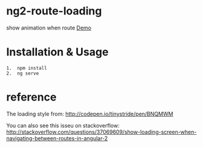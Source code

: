 # ng2-route-loading
show animation when route
[Demo](https://zouyoushun.github.io/ng2-route-loading)

# Installation & Usage

```
1.  npm install
2.  ng serve
```

# reference
The loading style from:
http://codepen.io/tinystride/pen/BNQMWM

You can also see this isseu on stackoverflow:
http://stackoverflow.com/questions/37069609/show-loading-screen-when-navigating-between-routes-in-angular-2